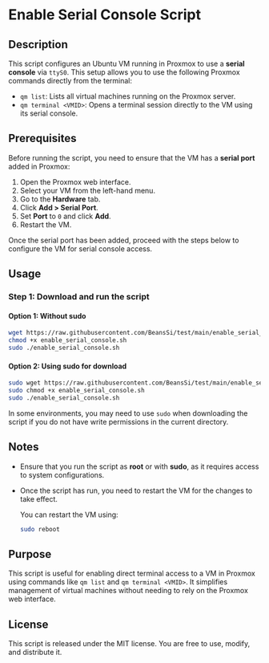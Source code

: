 # Enable Serial Console Script

## Description
This script configures an Ubuntu VM running in Proxmox to use a **serial console** via `ttyS0`. This setup allows you to use the following Proxmox commands directly from the terminal:

- `qm list`: Lists all virtual machines running on the Proxmox server.
- `qm terminal <VMID>`: Opens a terminal session directly to the VM using its serial console.

## Prerequisites

Before running the script, you need to ensure that the VM has a **serial port** added in Proxmox:

1. Open the Proxmox web interface.
2. Select your VM from the left-hand menu.
3. Go to the **Hardware** tab.
4. Click **Add > Serial Port**.
5. Set **Port** to `0` and click **Add**.
6. Restart the VM.

Once the serial port has been added, proceed with the steps below to configure the VM for serial console access.

## Usage

### Step 1: Download and run the script

#### **Option 1: Without sudo**

```bash
wget https://raw.githubusercontent.com/BeansSi/test/main/enable_serial_console.sh
chmod +x enable_serial_console.sh
sudo ./enable_serial_console.sh
```

#### **Option 2: Using sudo for download**

```bash
sudo wget https://raw.githubusercontent.com/BeansSi/test/main/enable_serial_console.sh
sudo chmod +x enable_serial_console.sh
sudo ./enable_serial_console.sh
```

In some environments, you may need to use `sudo` when downloading the script if you do not have write permissions in the current directory.

## Notes

- Ensure that you run the script as **root** or with **sudo**, as it requires access to system configurations.
- Once the script has run, you need to restart the VM for the changes to take effect.

  You can restart the VM using:
  ```bash
  sudo reboot
  ```

## Purpose

This script is useful for enabling direct terminal access to a VM in Proxmox using commands like `qm list` and `qm terminal <VMID>`. It simplifies management of virtual machines without needing to rely on the Proxmox web interface.

## License
This script is released under the MIT license. You are free to use, modify, and distribute it.
